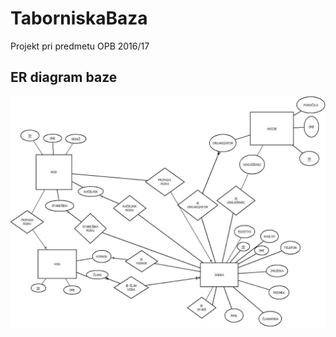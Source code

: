 # TaborniskaBaza
Projekt pri predmetu OPB 2016/17


## ER diagram baze
![ER diagram](/slike/ER_diagram.jpg)
